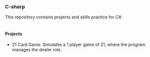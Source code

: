 ### C-sharp

This repository contains projects and skills practice for C#.

# #

#### Projects

- 21 Card Game:  Simulates a 1 player game of 21, where the program manages the dealer role.
